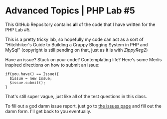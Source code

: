# Advanced Topics | **PHP Lab #5**

This GitHub Repository contains **all** of the code that I have written for the PHP Lab #5.

This is a pretty tricky lab, so hopefully my code can act as a sort of "Hitchhiker's Guide to Building a Crappy Blogging System in PHP and MySql" (copyright is still pending on that, just as it is with *ZippyReg2*)

Have an issue? Stuck on your code? Contemplating life? Here's some Merlis inspired directions on how to submit an issue:

```
if(you.have() == Issue){
  $issue = new Issue;
  $issue.submit();
}
```

That's still super vague, just like all of the test questions in this class.

To fill out a god damn issue report, just go to [the issues page](https://github.com/lbattaglioli2000/atcs-blog/issues/new) and fill out the damn form. I'll get back to you eventually.
